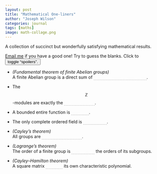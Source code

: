 ```yaml
---
layout: post
title: "Mathematical One-liners"
author: "Joseph Wilson"
categories: journal
tags: [maths]
image: math-collage.png
---
```


<script>
function toggleSpoilers() {
	let classes = document.body.classList
	if (classes.contains("spoiled")) {
		classes.remove("spoiled")
	} else {
		classes.add("spoiled")
	}
}
</script>

<style>
.spoiler {
	transition: 1s;
	color: transparent;
	border-bottom: 1px dashed #0005;
}

.spoiler:hover, .spoiled .spoiler {
	color: inherit;
	border-bottom: 1px dashed transparent;
}
</style>

A collection of succinct but wonderfully satisfying mathematical results.
<!-- split -->
<a href="mailto:joseph.wilson@sms.vuw.ac.nz">Email me</a> if you have a good one!
Try to guess the blanks. Click to <button onclick="toggleSpoilers()">toggle “spoilers”.</button>

- *(Fundamental theorem of finite Abelian groups)* <br>
	A finite Abelian group is a direct sum of <span class="spoiler">prime-order cyclic groups</span>.


- The $$ℤ$$-modules are exactly the <span class="spoiler">Abelian groups</span>.

- A bounded entire function is <span class="spoiler">constant</span>.

- The only complete ordered field is <span class="spoiler">the real line</span>.

- *(Cayley’s theorem)* <br>
	All groups are <span class="spoiler">permutation groups</span>.


- *(Lagrange’s theorem)* <br>
	The order of a finite group is <span class="spoiler">divisible by</span> the orders of its subgroups.


- *(Cayley–Hamilton theorem)* <br>
	A square matrix <span class="spoiler">satisfies</span> its own characteristic polynomial.

